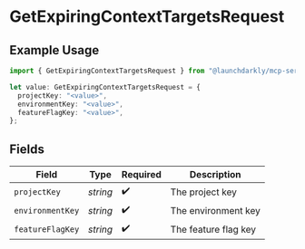 # GetExpiringContextTargetsRequest

## Example Usage

```typescript
import { GetExpiringContextTargetsRequest } from "@launchdarkly/mcp-server/models/operations";

let value: GetExpiringContextTargetsRequest = {
  projectKey: "<value>",
  environmentKey: "<value>",
  featureFlagKey: "<value>",
};
```

## Fields

| Field                | Type                 | Required             | Description          |
| -------------------- | -------------------- | -------------------- | -------------------- |
| `projectKey`         | *string*             | :heavy_check_mark:   | The project key      |
| `environmentKey`     | *string*             | :heavy_check_mark:   | The environment key  |
| `featureFlagKey`     | *string*             | :heavy_check_mark:   | The feature flag key |